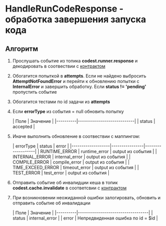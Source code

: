 # HandleRunCodeResponse - обработка завершения запуска кода


## Алгоритм

1. Прослушать событие из топика **codest.runner.response** и декодировать в соотвествии с [контрактом](../events/RunCodeResponseEvent.md)
2. Обогатится попыткой в **attempts**. Если не найдено выбросить **AttemptNotFoundError** и перейти к обновлению попытки с **InternalError** и завершить обработку. Если **status != 'pending'** пропустить событие
3. Обогатится тестами по id задачи из **attempts**
4. Если **errorType** из события = null  обновить попытку
   
      | Поле     | Значение                   |
          |----------|----------------------------|
      | status   | accepted                 |
5. Иначе выполнить обновление в соотвествии с маппингом:
   
      | errorType         | status         | error             |
          |-------------------|----------------|-------------------|
      | RUNTIME_ERROR     | runtime_error  | output из события |
      | INTERNAL_ERROR    | internal_error | output из события |
      | COMPILE_ERROR     | compile_error  | output из события |
      | TIME_EXCEED_ERROR | timeout_error  | output из события |
      | TEST_ERROR        | test_error     | output из события |
6. Отправить событие об инвалидции кеша в топик **codest.cache.invalidate** в cоответсвии с [контрактом](../../../codest-shared/docs/Runner/CacheInvalidateEvent.md)

7. При возникновении неожиданной ошибки залогировать, обновить и отправить событие об инвалидации
   
      | Поле     | Значение                          |
          |----------|-----------------------------------|
      | status   | internal_error                    |
      | error    | Непредвиденная ошибка по id = $id |

